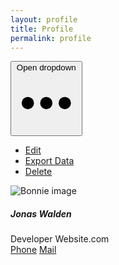 ```yaml
---
layout: profile
title: Profile
permalink: profile
---
```



<div class="dark w-full max-w-sm border border-gray-200 rounded-lg shadow dark:bg-gray-800 dark:border-gray-700">
    <div class="flex justify-end px-4 pt-4">
        <button id="dropdownButton" data-dropdown-toggle="dropdown" class="inline-block text-gray-500 dark:text-gray-400 hover:bg-gray-100 dark:hover:bg-gray-700 focus:ring-4 focus:outline-none focus:ring-gray-200 dark:focus:ring-gray-700 rounded-lg text-sm p-1.5" type="button">
            <span class="sr-only">Open dropdown</span>
            <svg class="w-6 h-6" aria-hidden="true" fill="currentColor" viewBox="0 0 20 20" xmlns="http://www.w3.org/2000/svg"><path d="M6 10a2 2 0 11-4 0 2 2 0 014 0zM12 10a2 2 0 11-4 0 2 2 0 014 0zM16 12a2 2 0 100-4 2 2 0 000 4z"></path></svg>
        </button>
        <!-- Dropdown menu -->
        <div id="dropdown" class="z-10 hidden text-base list-none bg-white divide-y divide-gray-100 rounded-lg shadow w-44 dark:bg-gray-700">
            <ul class=" list-none py-2" aria-labelledby="dropdownButton">
            <li>
                <a href="#" class="no-underline block px-4 py-2 text-sm text-gray-700 hover:bg-gray-100 dark:hover:bg-gray-600 dark:text-gray-200 dark:hover:text-white">Edit</a>
            </li>
            <li>
                <a href="#" class=" no-underline block px-4 py-2 text-sm text-gray-700 hover:bg-gray-100 dark:hover:bg-gray-600 dark:text-gray-200 dark:hover:text-white">Export Data</a>
            </li>
            <li>
                <a href="#" class="no-underline block px-4 py-2 text-sm text-red-600 hover:bg-gray-100 dark:hover:bg-gray-600 dark:text-gray-200 dark:hover:text-white">Delete</a>
            </li>
            </ul>
        </div>
    </div>
    <div class="dark flex flex-col items-center pb-10">
        <img class=" absolute top-[-68px] left-[50%] w-40 h-40 mb-3 rounded-full shadow-lg" src="{{site.baseurl}}/assets/img/me.png" alt="Bonnie image"/>
        <h5 class="mb-1 text-xl font-medium text-gray-900 dark:text-white">Jonas Walden</h5>
        <span class="text-sm text-gray-500 dark:text-gray-400">Developer</span>
        <span class="text-sm text-gray-500 dark:text-gray-400">Website.com</span>
        <div class="flex mt-4 space-x-3 md:mt-6">
            <a href="#" class="inline-flex items-center px-4 py-2 text-sm font-medium text-center text-white bg-blue-700 rounded-lg hover:bg-blue-800 focus:ring-4 focus:outline-none focus:ring-green-300 dark:bg-green-600 dark:hover:bg-green-700 dark:focus:ring-blue-green">Phone</a>
            <a href="#" class="inline-flex items-center px-4 py-2 text-sm font-medium text-center text-gray-900 bg-white border border-gray-300 rounded-lg hover:bg-gray-100 focus:ring-4 focus:outline-none focus:ring-red-200 dark:bg-red-800 dark:text-white dark:border-red-600 dark:hover:bg-red-700 dark:hover:border-red-700 dark:focus:ring-red-700">Mail</a>
        </div>
    </div>
</div>


